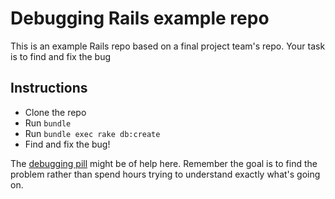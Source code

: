 # Debugging Rails example repo

This is an example Rails repo based on a final project team's repo. Your task is to find and fix the bug

## Instructions

- Clone the repo
- Run `bundle`
- Run `bundle exec rake db:create`
- Find and fix the bug!

The [debugging pill](https://github.com/makersacademy/course/blob/master/pills/debugging.md) might be of help here. Remember the goal is to find the problem rather than spend hours trying to understand exactly what's going on.

